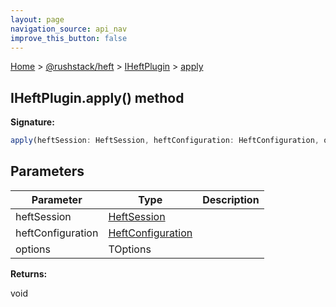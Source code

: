 ```yaml
---
layout: page
navigation_source: api_nav
improve_this_button: false
---
```



[Home](./index.md) &gt; [@rushstack/heft](./heft.md) &gt; [IHeftPlugin](./heft.iheftplugin.md) &gt; [apply](./heft.iheftplugin.apply.md)

## IHeftPlugin.apply() method

<b>Signature:</b>

```typescript
apply(heftSession: HeftSession, heftConfiguration: HeftConfiguration, options?: TOptions): void;
```

## Parameters

|  Parameter | Type | Description |
|  --- | --- | --- |
|  heftSession | [HeftSession](./heft.heftsession.md) |  |
|  heftConfiguration | [HeftConfiguration](./heft.heftconfiguration.md) |  |
|  options | TOptions |  |

<b>Returns:</b>

void
